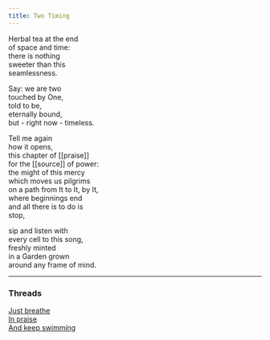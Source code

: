 ```yaml
---
title: Two Timing
---
```


Herbal tea at the end   
of space and time:  
there is nothing  
sweeter than this  
seamlessness.  
  
Say: we are two  
touched by One,  
told to be,  
eternally bound,  
but - right now - timeless.  
  
Tell me again  
how it opens,  
this chapter of [[praise]]  
for the [[source]] of power:  
the might of this mercy  
which moves us pilgrims  
on a path from It to It, by It,  
where beginnings end  
and all there is to do is  
stop,  
  
sip and listen with  
every cell to this song,  
freshly minted   
in a Garden grown  
around any frame of mind.  
  
---  

### Threads  

[Just breathe](https://thebluebook.co.za/canto-vi/remember-to-breathe.html)  
[In praise](https://living.thebluebook.co.za/surrender/open_earth.html)  
[And keep swimming](https://dyeing.thebluebook.co.za/?stackedPages=%2Fwater)
